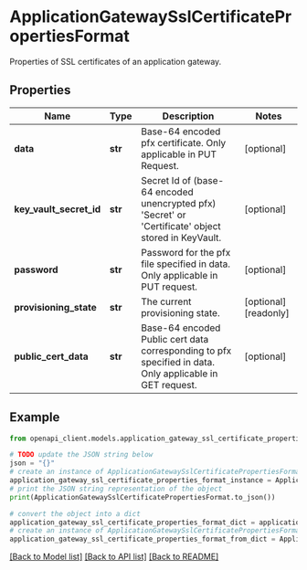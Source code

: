 # ApplicationGatewaySslCertificatePropertiesFormat

Properties of SSL certificates of an application gateway.

## Properties

Name | Type | Description | Notes
------------ | ------------- | ------------- | -------------
**data** | **str** | Base-64 encoded pfx certificate. Only applicable in PUT Request. | [optional] 
**key_vault_secret_id** | **str** | Secret Id of (base-64 encoded unencrypted pfx) &#39;Secret&#39; or &#39;Certificate&#39; object stored in KeyVault. | [optional] 
**password** | **str** | Password for the pfx file specified in data. Only applicable in PUT request. | [optional] 
**provisioning_state** | **str** | The current provisioning state. | [optional] [readonly] 
**public_cert_data** | **str** | Base-64 encoded Public cert data corresponding to pfx specified in data. Only applicable in GET request. | [optional] 

## Example

```python
from openapi_client.models.application_gateway_ssl_certificate_properties_format import ApplicationGatewaySslCertificatePropertiesFormat

# TODO update the JSON string below
json = "{}"
# create an instance of ApplicationGatewaySslCertificatePropertiesFormat from a JSON string
application_gateway_ssl_certificate_properties_format_instance = ApplicationGatewaySslCertificatePropertiesFormat.from_json(json)
# print the JSON string representation of the object
print(ApplicationGatewaySslCertificatePropertiesFormat.to_json())

# convert the object into a dict
application_gateway_ssl_certificate_properties_format_dict = application_gateway_ssl_certificate_properties_format_instance.to_dict()
# create an instance of ApplicationGatewaySslCertificatePropertiesFormat from a dict
application_gateway_ssl_certificate_properties_format_from_dict = ApplicationGatewaySslCertificatePropertiesFormat.from_dict(application_gateway_ssl_certificate_properties_format_dict)
```
[[Back to Model list]](../README.md#documentation-for-models) [[Back to API list]](../README.md#documentation-for-api-endpoints) [[Back to README]](../README.md)


